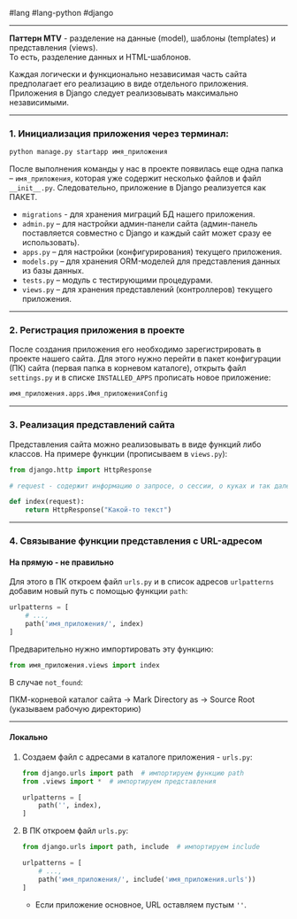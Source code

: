  #lang #lang-python #django

---
**Паттерн MTV** - разделение на данные (model), шаблоны (templates) и представления (views).  
То есть, разделение данных и HTML-шаблонов.

Каждая логически и функционально независимая часть сайта предполагает его реализацию в виде отдельного приложения. Приложения в Django следует реализовывать максимально независимыми.

---

### 1. Инициализация приложения через терминал:

```bash
python manage.py startapp имя_приложения
```

После выполнения команды у нас в проекте появилась еще одна папка – `имя_приложения`, которая уже содержит несколько файлов и файл `__init__.py`. Следовательно, приложение в Django реализуется как ПАКЕТ.

- `migrations` - для хранения миграций БД нашего приложения.
- `admin.py` – для настройки админ-панели сайта (админ-панель поставляется совместно с Django и каждый сайт может сразу ее использовать).
- `apps.py` – для настройки (конфигурирования) текущего приложения.
- `models.py` – для хранения ORM-моделей для представления данных из базы данных.
- `tests.py` – модуль с тестирующими процедурами.
- `views.py` – для хранения представлений (контроллеров) текущего приложения.

---

### 2. Регистрация приложения в проекте

После создания приложения его необходимо зарегистрировать в проекте нашего сайта. Для этого нужно перейти в пакет конфигурации (ПК) сайта (первая папка в корневом каталоге), открыть файл `settings.py` и в списке `INSTALLED_APPS` прописать новое приложение:

```python
имя_приложения.apps.Имя_приложенияConfig
```

---

### 3. Реализация представлений сайта

Представления сайта можно реализовывать в виде функций либо классов. На примере функции (прописываем в `views.py`):

```python
from django.http import HttpResponse

# request - содержит информацию о запросе, о сессии, о куках и так далее

def index(request):
    return HttpResponse("Какой-то текст")
```

---

### 4. Связывание функции представления с URL-адресом

#### На прямую - не правильно

Для этого в ПК откроем файл `urls.py` и в список адресов `urlpatterns` добавим новый путь с помощью функции `path`:

```python
urlpatterns = [
    # ...,
    path('имя_приложения/', index)
]
```

Предварительно нужно импортировать эту функцию:

```python
from имя_приложения.views import index
```

В случае `not_found`:

ПКМ-корневой каталог сайта -> Mark Directory as -> Source Root (указываем рабочую директорию)

---

#### Локально

1. Создаем файл с адресами в каталоге приложения - `urls.py`:

    ```python
    from django.urls import path  # импортируем функцию path
    from .views import *  # импортируем представления

    urlpatterns = [
        path('', index),
    ]
    ```

2. В ПК откроем файл `urls.py`:

    ```python
    from django.urls import path, include  # импортируем include

    urlpatterns = [
        # ...,
        path('имя_приложения/', include('имя_приложения.urls'))
    ]
    ```
    - Если приложение основное, URL оставляем пустым `''`.
